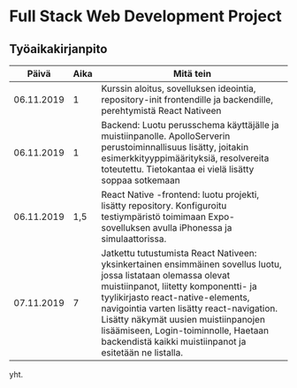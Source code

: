 # Full Stack Web Development Project

## Työaikakirjanpito

| Päivä      | Aika | Mitä tein                                                                                                                                                                                                                                                                                                                                                                            |
| ---------- | ---- | ------------------------------------------------------------------------------------------------------------------------------------------------------------------------------------------------------------------------------------------------------------------------------------------------------------------------------------------------------------------------------------ |
| 06.11.2019 | 1    | Kurssin aloitus, sovelluksen ideointia, repository-init frontendille ja backendille, perehtymistä React Nativeen                                                                                                                                                                                                                                                                     |
| 06.11.2019 | 1    | Backend: Luotu perusschema käyttäjälle ja muistiinpanolle. ApolloServerin perustoiminnallisuus lisätty, joitakin esimerkkityyppimäärityksiä, resolvereita toteutettu. Tietokantaa ei vielä lisätty soppaa sotkemaan                                                                                                                                                                  |
| 06.11.2019 | 1,5  | React Native -frontend: luotu projekti, lisätty repository. Konfiguroitu testiympäristö toimimaan Expo-sovelluksen avulla iPhonessa ja simulaattorissa.                                                                                                                                                                                                                              |
| 07.11.2019 | 7    | Jatkettu tutustumista React Nativeen: yksinkertainen ensimmäinen sovellus luotu, jossa listataan olemassa olevat muistiinpanot, liitetty komponentti- ja tyylikirjasto react-native-elements, navigointia varten lisätty react-navigation. Lisätty näkymät uusien muistiinpanojen lisäämiseen, Login-toiminnolle, Haetaan backendistä kaikki muistiinpanot ja esitetään ne listalla. |

yht.
